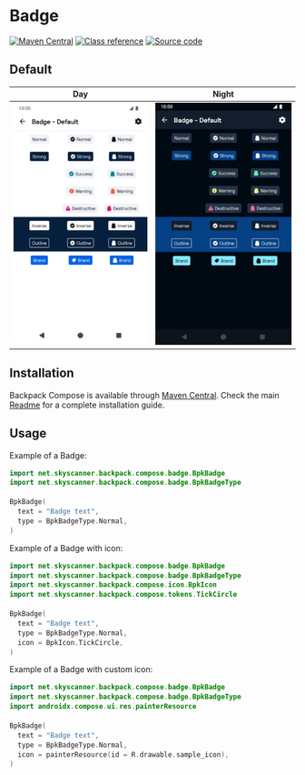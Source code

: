# Badge

[![Maven Central](https://img.shields.io/maven-central/v/net.skyscanner.backpack/backpack-compose)](https://search.maven.org/artifact/net.skyscanner.backpack/backpack-compose)
[![Class reference](https://img.shields.io/badge/Class%20reference-Android-blue)](https://backpack.github.io/android/backpack-compose/net.skyscanner.backpack.compose.badge)
[![Source code](https://img.shields.io/badge/Source%20code-GitHub-lightgrey)](https://github.com/backpack/android/tree/main/backpack-compose/src/main/kotlin/net/skyscanner/backpack/compose/badge)

## Default

| Day | Night |
| --- | --- |
| <img src="https://raw.githubusercontent.com/backpack/android/main/docs/compose/Badge/screenshots/default.png" alt="Badge component" width="375" /> |<img src="https://raw.githubusercontent.com/backpack/android/main/docs/compose/Badge/screenshots/default_dm.png" alt="Badge component - dark mode" width="375" /> |

## Installation

Backpack Compose is available through [Maven Central](https://search.maven.org/artifact/net.skyscanner.backpack/backpack-compose). Check the main [Readme](https://github.com/skyscanner/backpack-android#installation) for a complete installation guide.

## Usage

Example of a Badge:

```Kotlin
import net.skyscanner.backpack.compose.badge.BpkBadge
import net.skyscanner.backpack.compose.badge.BpkBadgeType

BpkBadge(
  text = "Badge text",
  type = BpkBadgeType.Normal,
)
```

Example of a Badge with icon:

```Kotlin
import net.skyscanner.backpack.compose.badge.BpkBadge
import net.skyscanner.backpack.compose.badge.BpkBadgeType
import net.skyscanner.backpack.compose.icon.BpkIcon
import net.skyscanner.backpack.compose.tokens.TickCircle

BpkBadge(
  text = "Badge text",
  type = BpkBadgeType.Normal,
  icon = BpkIcon.TickCircle,
)
```

Example of a Badge with custom icon:

```Kotlin
import net.skyscanner.backpack.compose.badge.BpkBadge
import net.skyscanner.backpack.compose.badge.BpkBadgeType
import androidx.compose.ui.res.painterResource

BpkBadge(
  text = "Badge text",
  type = BpkBadgeType.Normal,
  icon = painterResource(id = R.drawable.sample_icon),
)
```
